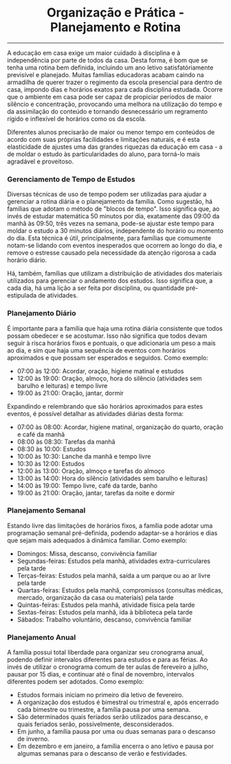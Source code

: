 <h1 align="center">Organização e Prática - Planejamento e Rotina</h1>

---

A educação em casa exige um maior cuidado à disciplina e à independência por parte de todos da casa. Desta forma, é bom que se tenha uma rotina bem definida, incluindo um ano letivo satisfatóriamente previsível e planejado. Muitas famílias educadoras acabam caindo na armadilha de querer trazer o regimento da escola presencial para dentro de casa, impondo dias e horários exatos para cada disciplina estudada. Ocorre que o ambiente em casa pode ser capaz de propiciar períodos de maior silêncio e concentração, provocando uma melhora na utilização do tempo e da assimilação do conteúdo e tornando desnecessário um regramento rígido e inflexível de horários como os da escola.

Diferentes alunos precisarão de maior ou menor tempo em conteúdos de acordo com suas próprias facilidades e limitações naturais, e é esta elasticidade de ajustes uma das grandes riquezas da educação em casa - a de moldar o estudo às particularidades do aluno, para torná-lo mais agradável e proveitoso.

### Gerenciamento de Tempo de Estudos

Diversas técnicas de uso de tempo podem ser utilizadas para ajudar a gerenciar a rotina diária e o planejamento da família. Como sugestão, há famílias que adotam o método de "blocos de tempo". Isso significa que, ao invés de estudar matemática 50 minutos por dia, exatamente das 09:00 da manhã às 09:50, três vezes na semana, pode-se ajustar este tempo para moldar o estudo a 30 minutos diários, independente do horário ou momento do dia. Esta técnica é útil, principalmente, para famílias que comumente notam-se lidando com eventos inesperados que ocorrem ao longo do dia, e remove o estresse causado pela necessidade da atenção rigorosa a cada horário diário.

Há, também, famílias que utilizam a distribuição de atividades dos materiais utilizados para gerenciar o andamento dos estudos. Isso significa que, a cada dia, há uma lição a ser feita por disciplina, ou quantidade pré-estipulada de atividades.

### Planejamento Diário

É importante para a família que haja uma rotina diária consistente que todos possam obedecer e se acostumar. Isso não significa que todos devam seguir à risca horários fixos e pontuais, o que adicionaria um peso a mais ao dia, e sim que haja uma sequência de eventos com horários aproximados e que possam ser esperados e seguidos. Como exemplo:

- 07:00 às 12:00: Acordar, oração, higiene matinal e estudos
- 12:00 às 19:00: Oração, almoço, hora do silêncio (atividades sem barulho e leituras) e tempo livre
- 19:00 às 21:00: Oração, jantar, dormir

Expandindo e relembrando que são horários aproximados para estes eventos, é possível detalhar as atividades diárias desta forma:

- 07:00 às 08:00: Acordar, higiene matinal, organização do quarto, oração e café da manhã
- 08:00 às 08:30: Tarefas da manhã
- 08:30 às 10:00: Estudos
- 10:00 às 10:30: Lanche da manhã e tempo livre
- 10:30 às 12:00: Estudos
- 12:00 às 13:00: Oração, almoço e tarefas do almoço
- 13:00 às 14:00: Hora do silêncio (atividades sem barulho e leituras)
- 14:00 às 19:00: Tempo livre, café da tarde, banho
- 19:00 às 21:00: Oração, jantar, tarefas da noite e dormir

### Planejamento Semanal

Estando livre das limitações de horários fixos, a família pode adotar uma programação semanal pré-definida, podendo adaptar-se a horários e dias que sejam mais adequados à dinâmica familiar. Como exemplo:

- Domingos: Missa, descanso, convivência familiar
- Segundas-feiras: Estudos pela manhã, atividades extra-curriculares pela tarde
- Terças-feiras: Estudos pela manhã, saída a um parque ou ao ar livre pela tarde
- Quartas-feiras: Estudos pela manhã, compromissos (consultas médicas, mercado, organização da casa ou materiais) pela tarde
- Quintas-feiras: Estudos pela manhã, atividade física pela tarde
- Sextas-feiras: Estudos pela manhã, ida à biblioteca pela tarde
- Sábados: Trabalho voluntário, descanso, convivência familiar

### Planejamento Anual

A família possui total liberdade para organizar seu cronograma anual, podendo definir intervalos diferentes para estudos e para as férias. Ao invés de utilizar o cronograma comum de ter aulas de fereveiro a julho, pausar por 15 dias, e continuar até o final de novembro, intervalos diferentes podem ser adotados. Como exemplo:

- Estudos formais iniciam no primeiro dia letivo de fevereiro.
- A organização dos estudos é bimestral ou trimestral e, após encerrado cada bimestre ou trimestre, a família pausa por uma semana.
- São determinados quais feriados serão utilizados para descanso, e quais feriados serão, possivelmente, desconsiderados.
- Em junho, a família pausa por uma ou duas semanas para o descanso de inverno.
- Em dezembro e em janeiro, a família encerra o ano letivo e pausa por algumas semanas para o descanso de verão e festividades.

